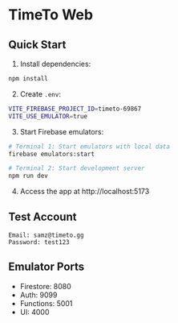 # TimeTo Web

## Quick Start

1. Install dependencies:
```bash
npm install
```

2. Create `.env`:
```bash
VITE_FIREBASE_PROJECT_ID=timeto-69867
VITE_USE_EMULATOR=true
```

3. Start Firebase emulators:
```bash
# Terminal 1: Start emulators with local data
firebase emulators:start

# Terminal 2: Start development server
npm run dev
```

4. Access the app at http://localhost:5173

## Test Account
```
Email: samz@timeto.gg
Password: test123
```

## Emulator Ports
- Firestore: 8080
- Auth: 9099
- Functions: 5001
- UI: 4000
